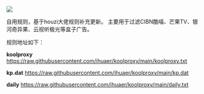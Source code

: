 ![](https://z3.ax1x.com/2021/06/17/2xFeRU.png)

自用规则，基于houzi大佬规则补充更新。
主要用于过滤CIBN酷喵、芒果TV、银河奇异果、云视听极光等盒子广告。

规则地址如下：

**koolproxy**
https://raw.githubusercontent.com/ihuaer/koolproxy/main/koolproxy.txt

**kp.dat**
https://raw.githubusercontent.com/ihuaer/koolproxy/main/kp.dat

**daily**
https://raw.githubusercontent.com/ihuaer/koolproxy/main/daily.txt
